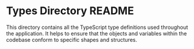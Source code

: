 # Types Directory README

This directory contains all the TypeScript type definitions used throughout the application. It helps to ensure that the objects and variables within the codebase conform to specific shapes and structures.
